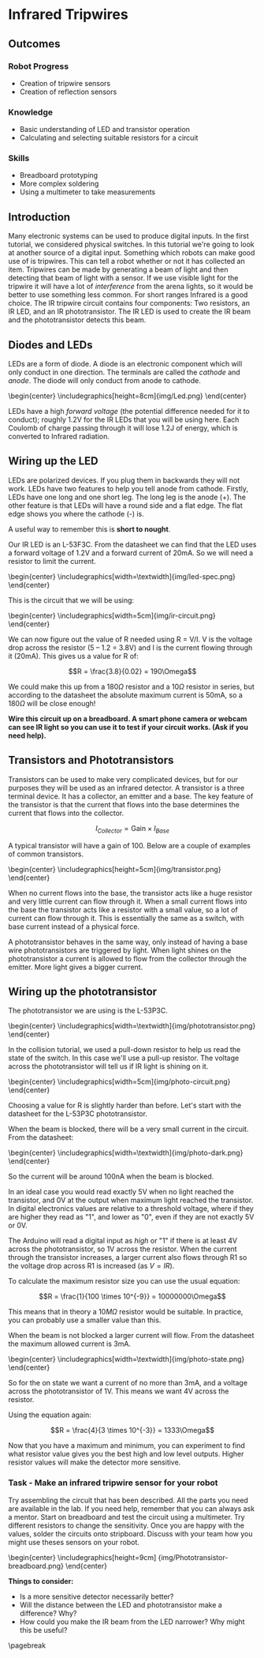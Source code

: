 # Infrared Tripwires

## Outcomes
### Robot Progress
* Creation of tripwire sensors
* Creation of reflection sensors

### Knowledge
* Basic understanding of LED and transistor operation
* Calculating and selecting suitable resistors for a circuit

### Skills
* Breadboard prototyping
* More complex soldering
* Using a multimeter to take measurements

## Introduction

Many electronic systems can be used to produce digital inputs. In the first tutorial, we considered physical switches. In this tutorial we're going to look at another source of a digital input.
Something which robots can make good use of is tripwires. This can tell a robot whether or not it has collected an item. Tripwires can be made by generating a beam of light and then detecting that beam of light with a sensor.
If we use visible light for the tripwire it will have a lot of *interference* from the arena lights, so it would be better to use something less common. For short ranges Infrared is a good choice.
The IR tripwire circuit contains four components: Two resistors, an IR LED, and an IR phototransistor. 
The IR LED is used to create the IR beam and the phototransistor detects this beam.

## Diodes and LEDs

LEDs are a form of diode. A diode is an electronic component which will only conduct in one direction. The terminals are called the *cathode* and *anode*. The diode will only conduct from anode to cathode.

\begin{center}  \includegraphics[height=8cm]{img/Led.png} \end{center}

LEDs have a high *forward voltage* (the potential difference needed for it to conduct); roughly 1.2V for the IR LEDs that you will be using here. Each Coulomb of charge passing through it will lose 1.2J of energy, which is converted to Infrared radiation.

## Wiring up the LED

LEDs are polarized devices. If you plug them in backwards they will not work. LEDs have two features to help you tell anode from cathode. Firstly, LEDs have one long and one short leg. The long leg is the anode (+). The other feature is that LEDs will have a round side and a flat edge. The flat edge shows you where the cathode (-) is.

A useful way to remember this is **short to nought**.

Our IR LED is an L-53F3C. From the datasheet we can find that the LED uses a forward voltage of 1.2V and a forward current of 20mA. So we will need a resistor to limit the current.

\begin{center}  \includegraphics[width=\textwidth]{img/led-spec.png} \end{center}

This is the circuit that we will be using:

\begin{center}  \includegraphics[width=5cm]{img/ir-circuit.png} \end{center}

We can now figure out the value of R needed using R = V/I. V is the voltage drop across the resistor (5 – 1.2 = 3.8V) and I is the current flowing through it (20mA). This gives us a value for R of:

$$R = \frac{3.8}{0.02} = 190\Omega$$

We could make this up from a $180\Omega$ resistor and a $10\Omega$ resistor in series, but according to the datasheet the absolute maximum current is 50mA, so a $180\Omega$ will be close enough!


**Wire this circuit up on a breadboard. A smart phone camera or webcam can see IR light so you can use it to test if your circuit works. (Ask if you need help).**

## Transistors and Phototransistors

Transistors can be used to make very complicated devices, but for our purposes they will be used as an infrared detector. A transistor is a three terminal device. It has a collector, an emitter and a base. The key feature of the transistor is that the current that flows into the base determines the current that flows into the collector.

$$I_{Collector} = \text{Gain} \times I_{Base}$$

A typical transistor will have a gain of 100. Below are a couple of examples of common transistors.

\begin{center}  \includegraphics[height=5cm]{img/transistor.png} \end{center}

When no current flows into the base, the transistor acts like a huge resistor and very little current can flow through it. When a small current flows into the base the transistor acts like a resistor with a small value, so a lot of current can flow through it. This is essentially the same as a switch, with base current instead of a physical force.

A phototransistor behaves in the same way, only instead of having a base wire phototransistors are triggered by light. When light shines on the phototransistor a current is allowed to flow from the collector through the emitter. More light gives a bigger current.

## Wiring up the phototransistor

The phototransistor we are using is the L-53P3C.

\begin{center}  \includegraphics[width=\textwidth]{img/phototransistor.png} \end{center}


In the collision tutorial, we used a pull-down resistor to help us read the state of the switch. In this case we'll use a pull-up resistor. The voltage across the phototransistor will tell us if IR light is shining on it.

\begin{center}  \includegraphics[width=5cm]{img/photo-circuit.png} \end{center}

Choosing a value for R is slightly harder than before. Let's start with the datasheet for the L-53P3C phototransistor.

When the beam is blocked, there will be a very small current in the circuit. From the datasheet:

\begin{center}  \includegraphics[width=\textwidth]{img/photo-dark.png} \end{center}

So the current will be around 100nA when the beam is blocked.

In an ideal case you would read exactly 5V when no light reached the transistor, and 0V at the output when maximum light reached the transistor. In digital electronics values are relative to a threshold voltage, where if they are higher they read as "1", and lower as "0", even if they are not exactly 5V or 0V.

The Arduino will read a digital input as *high* or "1" if there is at least 4V across the phototransistor, so 1V across the resistor.  When the current through the transistor increases, a larger current also flows through R1 so the voltage drop across R1 is increased (as $V = IR$). 

To calculate the maximum resistor size you can use the usual equation:

$$R = \frac{1}{100 \times 10^{-9}} = 10000000\Omega$$

This means that in theory a $10M\Omega$ resistor would be suitable. In practice, you can probably use a smaller value than this. 

When the beam is not blocked a larger current will flow. From the datasheet the maximum allowed current is 3mA.

\begin{center}  \includegraphics[width=\textwidth]{img/photo-state.png} \end{center}

So for the on state we want a current of no more than 3mA, and a voltage across the phototransistor of 1V. This means we want 4V across the resistor.

Using the equation again:

$$R = \frac{4}{3 \times 10^{-3}} = 1333\Omega$$

Now that you have a maximum and minimum, you can experiment to find what resistor value gives you the best high and low level outputs. Higher resistor values will make the detector more sensitive.


### Task - Make an infrared tripwire sensor for your robot
 
 Try assembling the circuit that has been described. All the parts you need are available in the lab. If you need help, remember that you can always ask a mentor. Start on breadboard and test the circuit using a multimeter. Try different resistors to change the sensitivity. Once you are happy with the values, solder the circuits onto stripboard.
Discuss with your team how you might use theses sensors on your robot.

 \begin{center} \includegraphics[height=9cm] {img/Phototransistor-breadboard.png} \end{center}


**Things to consider:**

- Is a more sensitive detector necessarily better?
- Will the distance between the LED and phototransistor make a difference? Why?
- How could you make the IR beam from the LED narrower? Why might this be useful?

\pagebreak
